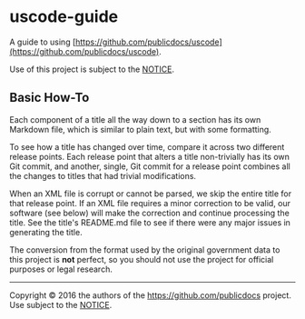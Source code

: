 ---
---

# uscode-guide
A guide to using [https://github.com/publicdocs/uscode](https://github.com/publicdocs/uscode).

Use of this project is subject to the [NOTICE](https://publicdocs.github.io/notice/NOTICE.txt).

## Basic How-To
Each component of a title all the way down to a section has its own Markdown file, which is similar to plain text, but with some formatting.

To see how a title has changed over time, compare it across two different release points.  Each release point that alters a title non-trivially has its own Git commit, and another, single, Git commit for a release point combines all the changes to titles that had trivial modifications.

When an XML file is corrupt or cannot be parsed, we skip the entire title for that release point.  If an XML file requires a minor correction to be valid, our software (see below) will make the correction and continue processing the title.  See the title's README.md file to see if there were any major issues in generating the title.

The conversion from the format used by the original government data to this project is __not__ perfect, so you should not use the project for official purposes or legal research.

----

Copyright &copy; 2016 the authors of the https://github.com/publicdocs project. Use subject to the [NOTICE](https://publicdocs.github.io/notice/NOTICE.txt).
